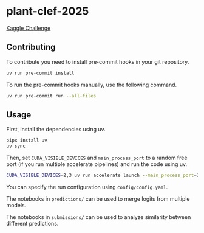 # plant-clef-2025

[Kaggle Challenge](https://www.kaggle.com/competitions/plantclef-2025/overview)

## Contributing

To contribute you need to install pre-commit hooks in your git repository.

```bash
uv run pre-commit install
```

To run the pre-commit hooks manually, use the following command.

```bash
uv run pre-commit run --all-files
```

## Usage

First, install the dependencies using uv.

```bash
pipx install uv
uv sync
```

Then, set `CUDA_VISIBLE_DEVICES` and `main_process_port` to a random free port (if you run multiple accelerate pipelines) and run the code using uv.

```bash
CUDA_VISIBLE_DEVICES=2,3 uv run accelerate launch --main_process_port=29523 pipeline.py
```

You can specify the run configuration using `config/config.yaml`.

The notebooks in `predictions/` can be used to merge logits from multiple models.

The notebooks in `submissions/` can be used to analyze similarity between different predictions.
